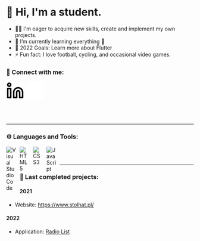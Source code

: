 # 👋 Hi, I'm a student.

- 👨‍🎓 I'm eager to acquire new skills, create and implement my own projects.
- 🌱 I’m currently learning everything 🤣
- 🥅 2022 Goals: Learn more about Flutter
- ⚡ Fun fact: I love football, cycling, and occasional video games.

### 🤙 Connect with me:
[![linkedin](./img/linkedin-light.svg)](www.linkedin.com/in/sebastian-slowik-keriw#gh-light-mode-only)
[![linkedin](./img/linkedin-dark.svg)](www.linkedin.com/in/sebastian-slowik-keriw#gh-dark-mode-only)

<br />
<br />

---

### ⚙️ Languages and Tools:
<img align="left" alt="Visual Studio Code" width="26px" src="https://cdn.jsdelivr.net/gh/devicons/devicon/icons/vscode/vscode-original.svg" style="padding-right:10px;" />
<img align="left" alt="HTML5" width="26px" src="https://cdn.jsdelivr.net/gh/devicons/devicon/icons/html5/html5-original.svg" style="padding-right:10px;" />
<img align="left" alt="CSS3" width="26px" src="https://cdn.jsdelivr.net/gh/devicons/devicon/icons/css3/css3-original.svg" style="padding-right:10px;" />
<img align="left" alt="JavaScript" width="26px" src="https://cdn.jsdelivr.net/gh/devicons/devicon/icons/javascript/javascript-original.svg" style="padding-right:10px;" />

<br />
<br />

---

### 📐 Last completed projects:
#### 2021 
- Website: https://www.stolhat.pl/

#### 2022
- Application: [Radio List](https://www.youtube.com)
